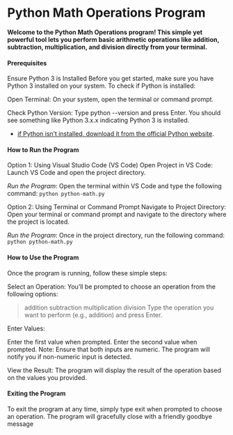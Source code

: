 # Python Math Operations Program


**Welcome to the Python Math Operations program! This simple yet powerful tool lets you perform basic arithmetic operations like addition, subtraction, multiplication, and division directly from your terminal.**

#### Prerequisites
Ensure Python 3 is Installed
Before you get started, make sure you have Python 3 installed on your system. To check if Python is installed:

Open Terminal:
On your system, open the terminal or command prompt.

Check Python Version:
Type python --version and press Enter.
You should see something like Python 3.x.x indicating Python 3 is installed.

* [if Python isn’t installed, download it from the official Python website](https://www.python.org/downloads/).


#### How to Run the Program
Option 1: Using Visual Studio Code (VS Code)
Open Project in VS Code:
Launch VS Code and open the project directory.

*Run the Program*:
Open the terminal within VS Code and type the following command: `python python-math.py`


Option 2: Using Terminal or Command Prompt
Navigate to Project Directory:
Open your terminal or command prompt and navigate to the directory where the project is located.

*Run the Program*:
Once in the project directory, run the following command: `python python-math.py`


#### How to Use the Program
Once the program is running, follow these simple steps:

Select an Operation:
You’ll be prompted to choose an operation from the following options:

> addition
> subtraction
> multiplication
> division
Type the operation you want to perform (e.g., addition) and press Enter.

Enter Values:

Enter the first value when prompted.
Enter the second value when prompted.
Note: Ensure that both inputs are numeric. The program will notify you if non-numeric input is detected.

View the Result:
The program will display the result of the operation based on the values you provided.

#### Exiting the Program
To exit the program at any time, simply type exit when prompted to choose an operation. The program will gracefully close with a friendly goodbye message

